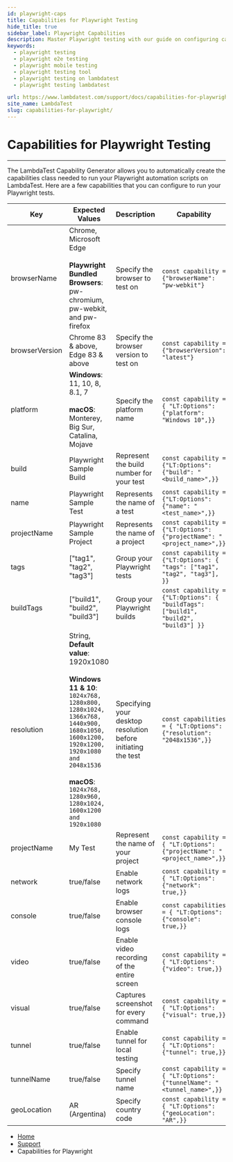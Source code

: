 ```yaml
---
id: playwright-caps
title: Capabilities for Playwright Testing
hide_title: true
sidebar_label: Playwright Capabilities
description: Master Playwright testing with our guide on configuring capabilities! Select browsers & OS, organize tests, adjust desktop resolution, and more for efficient and precise testing outcomes.
keywords:
  - playwright testing
  - playwright e2e testing
  - playwright mobile testing
  - playwright testing tool
  - playwright testing on lambdatest
  - playwright testing lambdatest

url: https://www.lambdatest.com/support/docs/capabilities-for-playwright/
site_name: LambdaTest
slug: capabilities-for-playwright/
---
```


<script type="application/ld+json"
      dangerouslySetInnerHTML={{ __html: JSON.stringify({
       "@context": "https://schema.org",
        "@type": "BreadcrumbList",
        "itemListElement": [{
          "@type": "ListItem",
          "position": 1,
          "name": "LambdaTest",
          "item": "https://www.lambdatest.com"
        },{
          "@type": "ListItem",
          "position": 2,
          "name": "Support",
          "item": "https://www.lambdatest.com/support/docs/"
        },{
          "@type": "ListItem",
          "position": 3,
          "name": "Test Execution Setup",
          "item": "https://www.lambdatest.com/support/docs/capabilities-for-playwright/"
        }]
      })
    }}
></script>

# Capabilities for Playwright Testing
---

The LambdaTest Capability Generator allows you to automatically create the capabilities class needed to run your
Playwright automation scripts on LambdaTest. Here are a few capabilities that you can configure to run your Playwright
tests.

| Key            | Expected Values                                                                                                                                                                                                                                                    | Description                                                   | Capability                                                                           |
|----------------|--------------------------------------------------------------------------------------------------------------------------------------------------------------------------------------------------------------------------------------------------------------------|---------------------------------------------------------------|--------------------------------------------------------------------------------------|
| browserName    | Chrome, Microsoft Edge<br/> <br/>**Playwright Bundled Browsers**: pw-chromium, pw-webkit, and pw-firefox                                                                                                                                                           | Specify the browser to test on                                | `const capability = {"browserName": "pw-webkit"}`                                    | 
| browserVersion | Chrome 83 & above, Edge 83 & above                                                                                                                                                                                                                                 | Specify the browser version to test on                        | `const capability = {"browserVersion": "latest"}`                                    |
| platform       | **Windows**: 11, 10, 8, 8.1, 7 <br/><br/> **macOS**: Monterey, Big Sur, Catalina, Mojave                                                                                                                                                                           | Specify the platform name                                     | `const capability = { "LT:Options": {"platform": "Windows 10",}}`                    |
| build          | Playwright Sample Build                                                                                                                                                                                                                                            | Represent the build number for your test                      | ```const capability = {"LT:Options": {"build": "<build_name>",}}```                  |
| name           | Playwright Sample Test                                                                                                                                                                                                                                             | Represents the name of a test                                 | `const capability = {"LT:Options": {"name": "<test_name>",}}`                        |
| projectName    | Playwright Sample Project                                                                                                                                                                                                                                          | Represents the name of a project                              | `const capability = {"LT:Options": {"projectName": "<project_name>",}}`              |
| tags           | ["tag1", "tag2", "tag3"]                                                                                                                                                                                                                                           | Group your Playwright tests                                   | ``const capability = {"LT:Options": { "tags": ["tag1", "tag2", "tag3"], }}``         |
| buildTags      | ["build1", "build2", "build3"]                                                                                                                                                                                                                                     | Group your Playwright builds                                  | `const capability = {"LT:Options": { "buildTags": ["build1", "build2", "build3"] }}` |
| resolution     | String, **Default value**: 1920x1080 <br/> <br/> **Windows 11 & 10**: `1024x768, 1280x800, 1280x1024, 1366x768, 1440x900, 1680x1050, 1600x1200, 1920x1200, 1920x1080 and 2048x1536` <br/><br/> **macOS**: `1024x768, 1280x960, 1280x1024, 1600x1200 and 1920x1080` | Specifying your desktop resolution before initiating the test | `const capabilities = { "LT:Options": {"resolution": "2048x1536",}}`                 |
| projectName    | My Test                                                                                                                                                                                                                                                            | Represent the name of your project                            | `const capability = { "LT:Options": {"projectName": "<project_name>",}}`             |
| network        | true/false                                                                                                                                                                                                                                                         | Enable network logs                                           | `const capability = { "LT:Options": {"network": true,}}`                             |
| console        | true/false                                                                                                                                                                                                                                                         | Enable browser console logs                                   | `const capabilities = { "LT:Options": {"console": true,}}`                           |
| video          | true/false                                                                                                                                                                                                                                                         | Enable video recording of the entire screen                   | `const capability = { "LT:Options": {"video": true,}}`                               |
| visual         | true/false                                                                                                                                                                                                                                                         | Captures screenshot for every command                         | `const capability = { "LT:Options": {"visual": true,}}`                              |
| tunnel         | true/false                                                                                                                                                                                                                                                         | Enable tunnel for local testing                               | `const capability = { "LT:Options": {"tunnel": true,}}`                              |
| tunnelName     | true/false                                                                                                                                                                                                                                                         | Specify tunnel name                                           | `const capability = { "LT:Options": {"tunnelName": "<tunnel_name>",}}`               |
| geoLocation    | AR (Argentina)                                                                                                                                                                                                                                                     | Specify country code                                          | `const capability = { "LT:Options": {"geoLocation": "AR",}}`                         |

<nav aria-label="breadcrumbs">
  <ul className="breadcrumbs">
    <li className="breadcrumbs__item">
      <a className="breadcrumbs__link" target="_self" href="https://www.lambdatest.com">
        Home
      </a>
    </li>
    <li className="breadcrumbs__item">
      <a className="breadcrumbs__link" target="_self" href="https://www.lambdatest.com/support/docs/">
        Support
      </a>
    </li>
    <li className="breadcrumbs__item breadcrumbs__item--active">
      <span className="breadcrumbs__link">
       Capabilities for Playwright
      </span>
    </li>
  </ul>
</nav>

